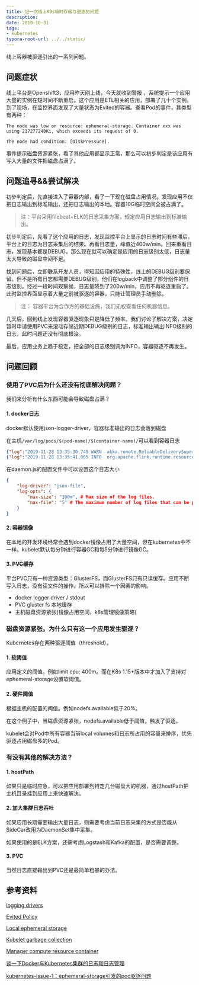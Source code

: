 ```yaml
---
title: 记一次线上K8s临时存储与驱逐的问题
description:
date: 2019-10-31
tags: 
- kubernetes
typora-root-url: ../../static/
---
```


线上容器被驱逐引出的一系列问题。

<!--more-->

## 问题症状

线上平台是Openshift3，应用昨天刚上线，今天就收到警报 ，系统提示一个应用大量的实例在短时间不断重启。这个应用是ETL相关的应用，部署了几十个实例。到了现场，在监控界面发现了大量状态为Evited的容器。查看Pod的事件，其类型有两种：

```plain
The node was low on resource: ephemeral-storage. Container xxx was using 217277240Ki, which exceeds its request of 0.
```

```plain
The node had condition: [DiskPressure].
```

事件提示磁盘资源紧张，看了其他应用都显示正常，那么可以初步判定是该应用有写入大量的文件把磁盘占满了。

## 问题追寻&&尝试解决

初步判定后，先直接进入了容器内部，看了一下现在磁盘占用情况。发现应用不仅把日志输出到标准输出，还把日志输出的本地。容器10G临时空间全被占满了。

> 注：平台采用filebeat+ELK的日志采集方案，规定应用日志输出到标准输出。

初步判定后，先看了这个应用的日志，发现监控平台上显示的日志时间有些滞后。平台上的日志为日志采集后的结果。再看日志量，峰值近400w/min。回来重看日志，发现基本都是DEBUG，那么现在就可以确定是应用的日志级别太低，日志量太大导致的磁盘空间不足。

找到问题后，立即联系开发人员，得知因应用的特殊性，线上的DEBUG级别要保留。但不是所有日志都需要DEBUG级别，他们在logback中调整了部分组件的日志级别。经过一段时间观察候，日志量降到了200w/min，应用不再驱逐重启了。此时监控界面显示着大量之前被驱逐的容器，只能让管理员手动删除。

> 注： 容器平台为合作方的基础设施，我们无权查看任何机器信息。

几天后，回到线上发现容器驱逐现象只是降低了频率。我们讨论了解决方案，决定暂时申请使用PVC来滚动存储近期DEBUG级别的日志，标准输出输出INFO级别的日志，此时问题还没有彻底根治。

最后，应用业务上趋于稳定，把全部的日志级别调为INFO，容器驱逐不再发生。

## 问题回顾

### 使用了PVC后为什么还没有彻底解决问题？

我们来分析有什么东西可能会导致磁盘占满？

#### 1. docker日志

docker默认使用json-logger-driver，容器标准输出的日志会落到磁盘

在主机`/var/log/pods/$(pod-name)/$(container-name)/`可以看到容器日志

```json
{"log":"2019-11-28 13:35:30,749 WARN  akka.remote.ReliableDeliverySupervisor                        - Association with remote system [akka.tcp://flink@flink-taskmanager-754bb4f48-xw8cb:6122] has failed, address is now gated for [50] ms. Reason: [Association failed with [akka.tcp://flink@flink-taskmanager-754bb4f48-xw8cb:6122]] Caused by: [flink-taskmanager-754bb4f48-xw8cb]\n","stream":"stdout","time":"2019-11-28T13:35:31.26009921Z"}
{"log":"2019-11-28 13:35:41,065 INFO  org.apache.flink.runtime.resourcemanager.StandaloneResourceManager  - The heartbeat of TaskManager with id d1b3771c4b71910cc323f0c61759f908 timed out.\n","stream":"stdout","time":"2019-11-28T13:35:41.265769985Z"}
```

在daemon.js的配置文件中可以设置这个日志大小

```json
{
    "log-driver": "json-file",
    "log-opts": {
        "max-size": "100m", # Max size of the log files.
        "max-file": "5" # The maximum number of log files that can be present.
    }
}
```

#### 2. ~~容器镜像~~

在本地的开发环境经常会遇到docker镜像占用了大量空间，但在kubernetes中不一样。kubelet默认每分钟进行容器GC和每5分钟进行镜像GC。

#### 3. ~~PVC缓存~~

平台PVC只有一种资源类型：GlusterFS，而GlusterFS只有只读缓存。应用不断写入日志，没有读文件的操作。所以可以排除一个因素的影响。

- docker logger driver / stdout
- PVC gluster fs 本地缓存
- 主机磁盘资源紧张(镜像占用空间，k8s管理镜像策略)

### 磁盘资源紧张。为什么只有这一个应用发生驱逐？

Kubernetes存在两种驱逐阈值（threshold）。

#### 1. 软阈值

应用定义的阈值。例如limit cpu: 400m。而在K8s 1.15+版本中才加入了支持对ephemeral-storage设置软阈值。

#### 2. 硬件阈值

根据主机的配置的阈值。例如nodefs.available低于20%。

在这个例子中，当磁盘资源紧张，nodefs.available低于阈值，触发了驱逐。

kubelet会对Pod中所有容器当前local volumes和日志所占用的容量来排序，优先驱逐占用磁盘多的Pod。

### 有没有其他的解决方法？

#### 1. hostPath

如果只是临时应急，可以把应用部署到特定几台磁盘大的机器，通过hostPath把主机目录挂到应用上来快速解决。

#### 2. 加大集群日志吞吐

如果应用长期需要输出大量日志，则需要考虑当前日志采集的方式是否能从SideCar改用为DaemonSet集中采集。

如果使用的是ELK方案，还需考虑Logstash和Kafka的配置，是否需要调整。

#### 3. PVC

当然日志直接输出到PVC还是最简单粗暴的办法。

## 参考资料

[logging drivers](https://docs.docker.com/config/containers/logging/configure/)

[Evited Policy](https://kubernetes.io/docs/tasks/administer-cluster/out-of-resource/#eviction-policy)

[Local ephemeral storage](https://kubernetes.io/docs/concepts/configuration/manage-compute-resources-container/#local-ephemeral-storage)

[Kubelet garbage collection](https://kubernetes.io/docs/concepts/cluster-administration/kubelet-garbage-collection/)

[Manager compute resource container](https://kubernetes.io/docs/concepts/configuration/manage-compute-resources-container/)

[谈一下Docker与Kubernetes集群的日志和日志管理](https://www.cnblogs.com/cocowool/p/Docker_Kubernetes_Log_Location.html)

[kubernetes-issue-1：ephemeral-storage引发的pod驱逐问题](https://cloud.tencent.com/developer/article/1456389)